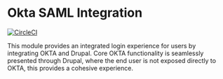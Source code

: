 # Okta SAML Integration
[![CircleCI](https://circleci.com/gh/dakkusingh/okta_saml.svg?style=svg)](https://circleci.com/gh/dakkusingh/okta_saml)

This module provides an integrated login experience for users by 
integrating OKTA and Drupal. Core OKTA functionality is seamlessly 
presented through Drupal, where the end user is not exposed directly 
to OKTA, this provides a cohesive experience.